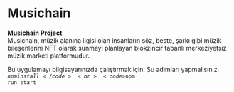 # Musichain
<b>Musichain Project</b><br>
Musichain, müzik alanına ilgisi olan insanların söz, beste, şarkı gibi müzik bileşenlerini NFT olarak sunmayı planlayan blokzincir tabanlı merkeziyetsiz müzik marketi platformudur.

Bu uygulamayı bilgisayarınızda çalıştırmak için. Şu adımları yapmalısınız:
<br><code>$npm install</code>
<br><code>$npm run start</code>
